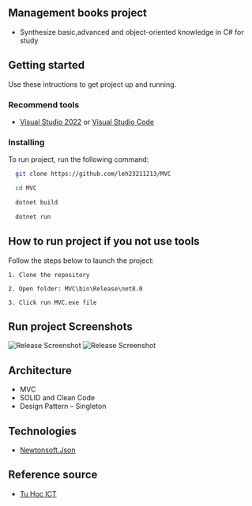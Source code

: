 ## Management books project

- Synthesize basic,advanced and object-oriented knowledge in C# for study

## Getting started

Use these intructions to get project up and running.

### Recommend tools

- [Visual Studio 2022](https://visualstudio.microsoft.com/downloads/) or [Visual Studio Code](https://code.visualstudio.com/?wt.mc_id=vscom_downloads)

### Installing

To run project, run the following command:

```bash
  git clone https://github.com/leh23211213/MVC
```

```bash
  cd MVC
```

```bash
  dotnet build
```

```bash
  dotnet run
```

## How to run project if you not use tools

Follow the steps below to launch the project:

    1. Clone the repository

    2. Open folder: MVC\bin\Release\net8.0

    3. Click run MVC.exe file

## Run project Screenshots

![Release Screenshot](https://i.imgur.com/tznDm67.png)
![Release Screenshot](https://i.imgur.com/ex14vya.png)

## Architecture

- MVC
- SOLID and Clean Code
- Design Pattern – Singleton

## Technologies

- [Newtonsoft.Json](https://www.nuget.org/packages/Newtonsoft.Json/)

## Reference source

- [Tu Hoc ICT](https://tuhocict.com/phan-tich-bai-toan/)
